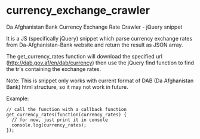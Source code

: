 # currency_exchange_crawler
Da Afghanistan Bank Currency Exchange Rate Crawler - jQuery snippet 

It is a JS (specifically jQuery) snippet which parse currency exchange rates from Da-Afghanistan-Bank website and return the result as JSON array.

The get_currency_rates function will download the specified url (http://dab.gov.af/en/dab/currency) then use the jQuery find function to find the tr's containing the exchange rates.

Note: This is snippet only works with current format of DAB (Da Afghanistan Bank) html structure, so it may not work in future.

Example:
```
// call the function with a callback function
get_currency_rates(function(currency_rates) {
  // for now, just print it in console
  console.log(currency_rates);
});
```
